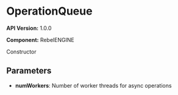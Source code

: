 # OperationQueue

**API Version:** 1.0.0

**Component:** RebelENGINE

Constructor

## Parameters

- **numWorkers**: Number of worker threads for async operations

